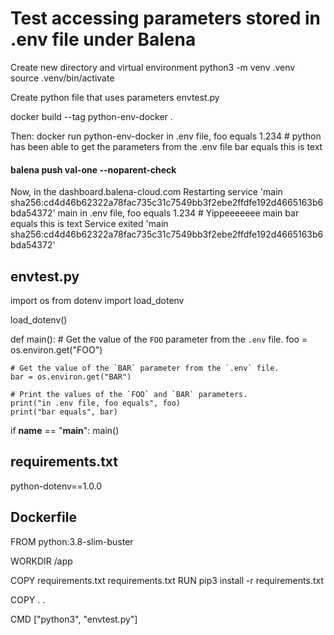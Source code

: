 # Test accessing parameters stored in .env file under Balena

Create new directory and virtual environment
 python3 -m venv .venv
 source .venv/bin/activate
 
 Create python file that uses parameters  envtest.py
 
docker build --tag python-env-docker .

Then:
docker run python-env-docker
in .env file, foo equals 1.234    # python has been able to get the parameters from the .env file
bar equals this is text

#### balena push val-one --noparent-check
Now, in the dashboard.balena-cloud.com
Restarting service 'main sha256:cd4d46b62322a78fac735c31c7549bb3f2ebe2ffdfe192d4665163b6bda54372'
 main  in .env file, foo equals 1.234   # Yippeeeeeee
 main  bar equals this is text
Service exited 'main sha256:cd4d46b62322a78fac735c31c7549bb3f2ebe2ffdfe192d4665163b6bda54372'


## envtest.py
import os
from dotenv import load_dotenv

load_dotenv()

def main():
    # Get the value of the `FOO` parameter from the `.env` file.
    foo = os.environ.get("FOO")

    # Get the value of the `BAR` parameter from the `.env` file.
    bar = os.environ.get("BAR")

    # Print the values of the `FOO` and `BAR` parameters.
    print("in .env file, foo equals", foo)
    print("bar equals", bar)

if __name__ == "__main__":
    main()



## requirements.txt
python-dotenv==1.0.0

## Dockerfile
FROM python:3.8-slim-buster

WORKDIR /app

COPY requirements.txt requirements.txt
RUN pip3 install -r requirements.txt

COPY . .

CMD ["python3", "envtest.py"]

 
